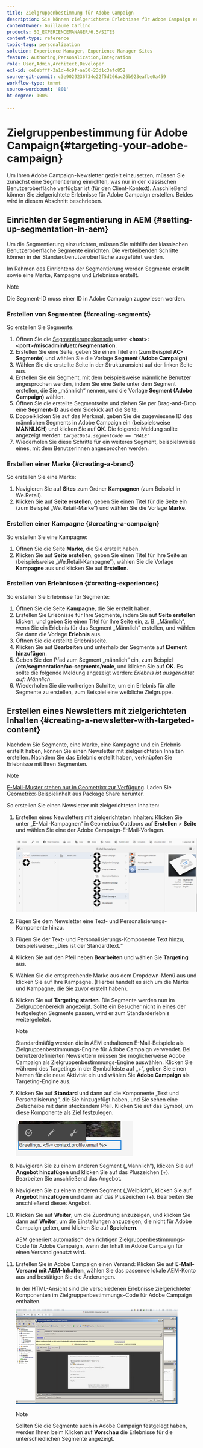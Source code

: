 ```yaml
---
title: Zielgruppenbestimmung für Adobe Campaign
description: Sie können zielgerichtete Erlebnisse für Adobe Campaign erstellen, nachdem Sie die Segmentierung eingerichtet haben.
contentOwner: Guillaume Carlino
products: SG_EXPERIENCEMANAGER/6.5/SITES
content-type: reference
topic-tags: personalization
solution: Experience Manager, Experience Manager Sites
feature: Authoring,Personalization,Integration
role: User,Admin,Architect,Developer
exl-id: ce6ebfff-3a1d-4c9f-aa50-23d1c3afc852
source-git-commit: c3e9029236734e22f5d266ac26b923eafbe0a459
workflow-type: tm+mt
source-wordcount: '801'
ht-degree: 100%

---
```


# Zielgruppenbestimmung für Adobe Campaign{#targeting-your-adobe-campaign}

Um Ihren Adobe Campaign-Newsletter gezielt einzusetzen, müssen Sie zunächst eine Segmentierung einrichten, was nur in der klassischen Benutzeroberfläche verfügbar ist (für den Client-Kontext). Anschließend können Sie zielgerichtete Erlebnisse für Adobe Campaign erstellen. Beides wird in diesem Abschnitt beschrieben.

## Einrichten der Segmentierung in AEM {#setting-up-segmentation-in-aem}

Um die Segmentierung einzurichten, müssen Sie mithilfe der klassischen Benutzeroberfläche Segmente einrichten. Die verbleibenden Schritte können in der Standardbenutzeroberfläche ausgeführt werden.

Im Rahmen des Einrichtens der Segmentierung werden Segmente erstellt sowie eine Marke, Kampagne und Erlebnisse erstellt.

>[!NOTE]
>
>Die Segment-ID muss einer ID in Adobe Campaign zugewiesen werden.

### Erstellen von Segmenten {#creating-segments}

So erstellen Sie Segmente:

1. Öffnen Sie die [Segmentierungskonsole](http://localhost:4502/miscadmin#/etc/segmentation) unter **&lt;host>:&lt;port>/miscadmin#/etc/segmentation**.
1. Erstellen Sie eine Seite, geben Sie einen Titel ein (zum Beispiel **AC-Segmente**) und wählen Sie die Vorlage **Segment (Adobe Campaign)**
1. Wählen Sie die erstellte Seite in der Strukturansicht auf der linken Seite aus.
1. Erstellen Sie ein Segment, mit dem beispielsweise männliche Benutzer angesprochen werden, indem Sie eine Seite unter dem Segment erstellen, die Sie „männlich“ nennen, und die Vorlage **Segment (Adobe Campaign)** wählen.
1. Öffnen Sie die erstellte Segmentseite und ziehen Sie per Drag-and-Drop eine **Segment-ID** aus dem Sidekick auf die Seite.
1. Doppelklicken Sie auf das Merkmal, geben Sie die zugewiesene ID des männlichen Segments in Adobe Campaign ein (beispielsweise **MÄNNLICH**) und klicken Sie auf **OK**. Die folgende Meldung sollte angezeigt werden: *`targetData.segmentCode == "MALE"`*
1. Wiederholen Sie diese Schritte für ein weiteres Segment, beispielsweise eines, mit dem Benutzerinnen angesprochen werden.

### Erstellen einer Marke {#creating-a-brand}

So erstellen Sie eine Marke:

1. Navigieren Sie auf **Sites** zum Ordner **Kampagnen** (zum Beispiel in We.Retail).
1. Klicken Sie auf **Seite erstellen**, geben Sie einen Titel für die Seite ein (zum Beispiel „We.Retail-Marke“) und wählen Sie die Vorlage **Marke**.

### Erstellen einer Kampagne {#creating-a-campaign}

So erstellen Sie eine Kampagne:

1. Öffnen Sie die Seite **Marke**, die Sie erstellt haben.
1. Klicken Sie auf **Seite erstellen**, geben Sie einen Titel für Ihre Seite an (beispielsweise „We.Retail-Kampagne“), wählen Sie die Vorlage **Kampagne** aus und klicken Sie auf **Erstellen**.

### Erstellen von Erlebnissen {#creating-experiences}

So erstellen Sie Erlebnisse für Segmente:

1. Öffnen Sie die Seite **Kampagne**, die Sie erstellt haben.
1. Erstellen Sie Erlebnisse für Ihre Segmente, indem Sie auf **Seite erstellen** klicken, und geben Sie einen Titel für Ihre Seite ein, z. B. „Männlich“, wenn Sie ein Erlebnis für das Segment „Männlich“ erstellen, und wählen Sie dann die Vorlage **Erlebnis** aus.
1. Öffnen Sie die erstellte Erlebnisseite.
1. Klicken Sie auf **Bearbeiten** und unterhalb der Segmente auf **Element hinzufügen**.
1. Geben Sie den Pfad zum Segment „männlich“ ein, zum Beispiel **/etc/segmentation/ac-segments/male**, und klicken Sie auf **OK**. Es sollte die folgende Meldung angezeigt werden: *Erlebnis ist ausgerichtet auf: Männlich*.
1. Wiederholen Sie die vorherigen Schritte, um ein Erlebnis für alle Segmente zu erstellen, zum Beispiel eine weibliche Zielgruppe.

## Erstellen eines Newsletters mit zielgerichteten Inhalten {#creating-a-newsletter-with-targeted-content}

Nachdem Sie Segmente, eine Marke, eine Kampagne und ein Erlebnis erstellt haben, können Sie einen Newsletter mit zielgerichteten Inhalten erstellen. Nachdem Sie das Erlebnis erstellt haben, verknüpfen Sie Erlebnisse mit Ihren Segmenten.

>[!NOTE]
>
>[E-Mail-Muster stehen nur in Geometrixx zur Verfügung](/help/sites-developing/we-retail.md). Laden Sie Geometrixx-Beispielinhalt aus Package Share herunter.

So erstellen Sie einen Newsletter mit zielgerichteten Inhalten:

1. Erstellen eines Newsletters mit zielgerichteten Inhalten: Klicken Sie unter „E-Mail-Kampagnen“ in Geometrixx Outdoors auf **Erstellen** > **Seite** und wählen Sie eine der Adobe Campaign-E-Mail-Vorlagen.

   ![chlimage_1-188](assets/chlimage_1-188.png)

1. Fügen Sie dem Newsletter eine Text- und Personalisierungs-Komponente hinzu.
1. Fügen Sie der Text- und Personalisierungs-Komponente Text hinzu, beispielsweise: „Dies ist der Standardtext.“
1. Klicken Sie auf den Pfeil neben **Bearbeiten** und wählen Sie **Targeting** aus.
1. Wählen Sie die entsprechende Marke aus dem Dropdown-Menü aus und klicken Sie auf Ihre Kampagne. (Hierbei handelt es sich um die Marke und Kampagne, die Sie zuvor erstellt haben).
1. Klicken Sie auf **Targeting starten**. Die Segmente werden nun im Zielgruppenbereich angezeigt. Sollte ein Besucher nicht in eines der festgelegten Segmente passen, wird er zum Standarderlebnis weitergeleitet.

   >[!NOTE]
   >
   >Standardmäßig werden die in AEM enthaltenen E-Mail-Beispiele als Zielgruppenbestimmungs-Engine für Adobe Campaign verwendet. Bei benutzerdefinierten Newslettern müssen Sie möglicherweise Adobe Campaign als Zielgruppenbestimmungs-Engine auswählen. Klicken Sie während des Targetings in der Symbolleiste auf „+“, geben Sie einen Namen für die neue Aktivität ein und wählen Sie **Adobe Campaign** als Targeting-Engine aus.

1. Klicken Sie auf **Standard** und dann auf die Komponente „Text und Personalisierung“, die Sie hinzugefügt haben, und Sie sehen eine Zielscheibe mit darin steckendem Pfeil. Klicken Sie auf das Symbol, um diese Komponente als Ziel festzulegen.

   ![chlimage_1-189](assets/chlimage_1-189.png)

1. Navigieren Sie zu einem anderen Segment („Männlich“), klicken Sie auf **Angebot hinzufügen** und klicken Sie auf das Pluszeichen (+). Bearbeiten Sie anschließend das Angebot.
1. Navigieren Sie zu einem anderen Segment („Weiblich“), klicken Sie auf **Angebot hinzufügen** und dann auf das Pluszeichen (+). Bearbeiten Sie anschließend dieses Angebot.
1. Klicken Sie auf **Weiter**, um die Zuordnung anzuzeigen, und klicken Sie dann auf **Weiter**, um die Einstellungen anzuzeigen, die nicht für Adobe Campaign gelten, und klicken Sie auf **Speichern**.

   AEM generiert automatisch den richtigen Zielgruppenbestimmungs-Code für Adobe Campaign, wenn der Inhalt in Adobe Campaign für einen Versand genutzt wird.

1. Erstellen Sie in Adobe Campaign einen Versand: Klicken Sie auf **E-Mail-Versand mit AEM-Inhalten**, wählen Sie das passende lokale AEM-Konto aus und bestätigen Sie die Änderungen.

   In der HTML-Ansicht sind die verschiedenen Erlebnisse zielgerichteter Komponenten im Zielgruppenbestimmungs-Code für Adobe Campaign enthalten.

   ![chlimage_1-190](assets/chlimage_1-190.png)

   >[!NOTE]
   >
   >Sollten Sie die Segmente auch in Adobe Campaign festgelegt haben, werden Ihnen beim Klicken auf **Vorschau** die Erlebnisse für die unterschiedlichen Segmente angezeigt.
